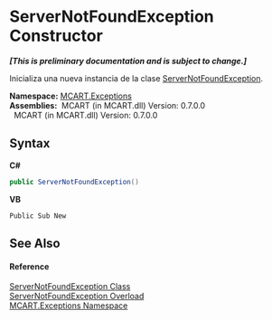 # ServerNotFoundException Constructor 
 _**\[This is preliminary documentation and is subject to change.\]**_

Inicializa una nueva instancia de la clase <a href="2b1a6e7a-5e2b-be8b-95eb-cecc2a48c38c">ServerNotFoundException</a>.

**Namespace:**&nbsp;<a href="36e6166c-cb29-ee06-1b8a-ebc61fae7b0a">MCART.Exceptions</a><br />**Assemblies:**&nbsp;&nbsp;MCART (in MCART.dll) Version: 0.7.0.0<br />&nbsp;&nbsp;MCART (in MCART.dll) Version: 0.7.0.0<br />

## Syntax

**C#**<br />
``` C#
public ServerNotFoundException()
```

**VB**<br />
``` VB
Public Sub New
```


## See Also


#### Reference
<a href="2b1a6e7a-5e2b-be8b-95eb-cecc2a48c38c">ServerNotFoundException Class</a><br /><a href="81d50b37-56f6-d288-4bd4-58625ef54a3d">ServerNotFoundException Overload</a><br /><a href="36e6166c-cb29-ee06-1b8a-ebc61fae7b0a">MCART.Exceptions Namespace</a><br />